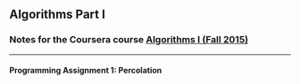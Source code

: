 ## Algorithms Part I
### Notes for the Coursera course [Algorithms I (Fall 2015)](https://www.coursera.org/course/algs4partI)
-------------------------------------

#### Programming Assignment 1: Percolation
